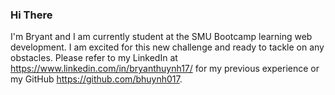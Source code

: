 ### Hi There

I'm Bryant and I am currently student at the SMU Bootcamp learning web development. I am excited for this new challenge and ready to tackle on any obstacles. Please refer to my LinkedIn at https://www.linkedin.com/in/bryanthuynh17/ for my previous experience or my GitHub https://github.com/bhuynh017. 

